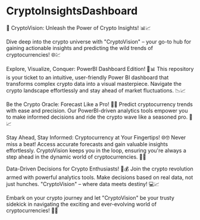 # CryptoInsightsDashboard

🚀 CryptoVision: Unleash the Power of Crypto Insights! 📊📈

Dive deep into the crypto universe with "CryptoVision" – your go-to hub for gaining actionable insights and predicting the wild trends of cryptocurrencies! 🌐💹

Explore, Visualize, Conquer: PowerBI Dashboard Edition! 🚀📊
This repository is your ticket to an intuitive, user-friendly Power BI dashboard that transforms complex crypto data into a visual masterpiece. Navigate the crypto landscape effortlessly and stay ahead of market fluctuations. 📉📈

Be the Crypto Oracle: Forecast Like a Pro! 🔮💡
Predict cryptocurrency trends with ease and precision. Our PowerBI-driven analytics tools empower you to make informed decisions and ride the crypto wave like a seasoned pro. 💼📈

Stay Ahead, Stay Informed: Cryptocurrency at Your Fingertips! 🌐🤓
Never miss a beat! Access accurate forecasts and gain valuable insights effortlessly. CryptoVision keeps you in the loop, ensuring you're always a step ahead in the dynamic world of cryptocurrencies. 🔄📲

Data-Driven Decisions for Crypto Enthusiasts! 🚀💰
Join the crypto revolution armed with powerful analytics tools. Make decisions based on real data, not just hunches. "CryptoVision" – where data meets destiny! 💻📈

Embark on your crypto journey and let "CryptoVision" be your trusty sidekick in navigating the exciting and ever-evolving world of cryptocurrencies! 🌌✨
